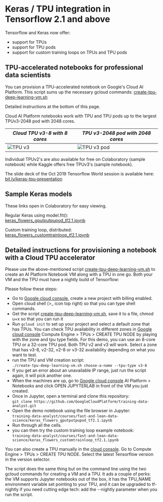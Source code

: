 # Keras / TPU integration in Tensorflow 2.1 and above

 Tensorflow and Keras now offer:
 * support for TPUs
 * support for TPU pods
 * support for custom training loops on TPUs and TPU pods
 
 ## TPU-accelerated notebooks for professional data scientists
 
 You can  provision a TPU-accelerated notebook on Google's Cloud AI Platform. This script sums up the necessary gcloud commands:
 [create-tpu-deep-learning-vm.sh](https://raw.githubusercontent.com/GoogleCloudPlatform/training-data-analyst/master/courses/fast-and-lean-data-science/create-tpu-deep-learning-vm.sh)
 
 Detailed instructions at the bottom of this page.
 
 Cloud AI Platform notebooks work with TPU and TPU pods up to the largest TPUv3-2048 pod with 2048 cores.
 
 | *Cloud TPU v3-8 with 8 cores* | *TPU v3-2048 pod with 2048 cores* |
 | --- | --- |
 | ![TPU v3](https://cloud.google.com/images/products/tpu/cloud-tpu-v3-img_2x.png)  | ![TPU v3 pod](https://cloud.google.com/images/products/tpu/google-cloud-ai.png) |

Individual TPUv2's are also available for free on Colaboratory (sample notebook) while Kaggle offers free TPUv3's (sample notebook).
  
The slide deck of the Oct 2019 Tensorflow World session is available here: 
 [bit.ly/keras-tpu-presentation](https://docs.google.com/presentation/d/e/2PACX-1vRqvlSpX5CVRC2oQ_e_nRNahOSPoDVL6I36kdjuPR_4y_tCPb-_k98Du1QXBwx4sBvVrzsCPulmuPn8/pub)

## Sample Keras models

These links open in Colaboratory for easy viewing. 

Regular Keras using model.fit():<br/>
[keras_flowers_gputputpupod_tf2.1.ipynb](https://colab.research.goolgle.com/github/GoogleCloudPlatform/training-data-analyst/blob/master/courses/fast-and-lean-data-science/keras_flowers_gputputpupod_tf2.1.ipynb)

Custom training loop, distributed:<br/>
[keras_flowers_customtrainloop_tf2.1.ipynb](https://colab.research.goolgle.com/github/GoogleCloudPlatform/training-data-analyst/blob/master/courses/fast-and-lean-data-science/keras_flowers_customtrainloop_tf2.1.ipynb)


## Detailed instructions for provisioning a notebook with a Cloud TPU accelerator

Please use the above-mentioned script [create-tpu-deep-learning-vm.sh](https://raw.githubusercontent.com/GoogleCloudPlatform/training-data-analyst/master/courses/fast-and-lean-data-science/create-tpu-deep-learning-vm.sh)
to create an AI Platform Notebook VM along with a TPU in one go.
Both your VM and the TPU must have a nightly build of Tensorflow:

Please follow these steps:
 * Go to [Google cloud console](https://console.cloud.google.com/), create a new project with billing enabled.
 * Open cloud shell (>_ icon top right) so that you can type shell commands.
 * Get the script [create-tpu-deep-learning-vm.sh](https://raw.githubusercontent.com/GoogleCloudPlatform/training-data-analyst/master/courses/fast-and-lean-data-science/create-tpu-deep-learning-vm.sh), save it to a file, chmod u+x so that you can run it
 * Run `gcloud init` to set up your project and select a default zone that
 has TPUs. You can check TPU availability in different zones in [Google cloud console](https://console.cloud.google.com/)
 Compute Engine > TPUs > CREATE TPU NODE by playing with the zone and tpu type fields. For this
 demo, you can use an 8-core TPU or a 32-core TPU pod. Both TPU v2 and v3 will work.
 Select a zone that has v3-8, v2-32, v2-8 or v3-32 availability depending on what you want to test.
 * run the TPU and VM creation script:<br/>
 `./create-tpu-deep-learning-vm.sh choose-a-name --tpu-type v3-8`
 * If you get an error about an unavailable IP range, just run the script again, it will pick another one.
 * When the machines are up, go to [Google cloud console](https://console.cloud.google.com/) AI Platform > Notebooks
 and click OPEN JUPYTERLAB in front of the VM you just created.
 * Once in Jupyter, open a terminal and clone this repository:<br/>
 `git clone https://github.com/GoogleCloudPlatform/training-data-analyst.git`
 * Open the demo notebook using the file browser in Jupyter:<br/>
 `training-data-analyst/courses/fast-and-lean-data-science/keras_flowers_gputputpupod_tf2.1.ipynb`
 * Run through all the cells.
 * you can then try the custom training loop example notebook:<br/>
 `training-data-analyst/courses/fast-and-lean-data-science/keras_flowers_customtrainloop_tf2.1.ipynb`

You can also create a TPU manually in the [cloud console](https://console.cloud.google.com/). Go to
Compute Engine > TPUs > CREATE TPU NODE. Select the latest Tensorflow version in the version selector.

The script does the same thing but on the command line using the two
gcloud commands for creating a VM and a TPU. It ads a couple of perks:
the VM supports Jupyter notebooks out of the box, it has the TPU_NAME environment variable set pointing to your TPU,
and it can be upgraded to tf-nightly if you need cutting edge tech: add the --nightly parameter when you run the script.
